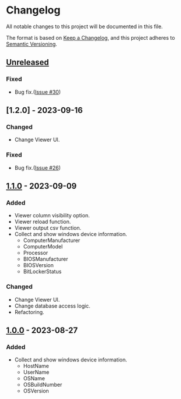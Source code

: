 # Changelog
All notable changes to this project will be documented in this file.

The format is based on [Keep a Changelog](https://keepachangelog.com/en/1.0.0/),
and this project adheres to [Semantic Versioning](https://semver.org/spec/v2.0.0.html).

## [Unreleased]

### Fixed
- Bug fix.([Issue #30](https://github.com/overdrive1708/WindowsDeviceManager/issues/30))

## [1.2.0] - 2023-09-16

### Changed
- Change Viewer UI.

### Fixed
- Bug fix.([Issue #26](https://github.com/overdrive1708/WindowsDeviceManager/issues/26))

## [1.1.0] - 2023-09-09

### Added
- Viewer column visibility option.
- Viewer reload function.
- Viewer output csv function.
- Collect and show windows device information.
    - ComputerManufacturer
    - ComputerModel
    - Processor
    - BIOSManufacturer
    - BIOSVersion
    - BitLockerStatus

### Changed
- Change Viewer UI.
- Change database access logic.
- Refactoring.

## [1.0.0] - 2023-08-27

### Added
- Collect and show windows device information.
    - HostName
    - UserName
    - OSName
    - OSBuildNumber
    - OSVersion

[Unreleased]: https://github.com/overdrive1708/WindowsDeviceManager
[1.1.0]: https://github.com/overdrive1708/WindowsDeviceManager/releases/tag/v1.2.0
[1.1.0]: https://github.com/overdrive1708/WindowsDeviceManager/releases/tag/v1.1.0
[1.0.0]: https://github.com/overdrive1708/WindowsDeviceManager/releases/tag/v1.0.0
